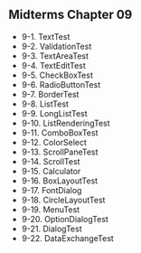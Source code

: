 ## Midterms Chapter 09
- 9-1. TextTest
- 9-2. ValidationTest
- 9-3. TextAreaTest
- 9-4. TextEditTest
- 9-5. CheckBoxTest
- 9-6. RadioButtonTest
- 9-7. BorderTest
- 9-8. ListTest
- 9-9. LongListTest
- 9-10. ListRenderingTest
- 9-11. ComboBoxTest
- 9-12. ColorSelect
- 9-13. ScrollPaneTest
- 9-14. ScrollTest
- 9-15. Calculator
- 9-16. BoxLayoutTest
- 9-17. FontDialog
- 9-18. CircleLayoutTest
- 9-19. MenuTest
- 9-20. OptionDialogTest
- 9-21. DialogTest
- 9-22. DataExchangeTest
